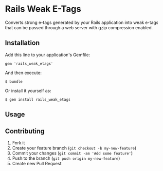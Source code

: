 # Rails Weak E-Tags

Converts strong e-tags generated by your Rails application into weak e-tags that can be passed through a web server with gzip compression enabled.

## Installation

Add this line to your application's Gemfile:

    gem 'rails_weak_etags'

And then execute:

    $ bundle

Or install it yourself as:

    $ gem install rails_weak_etags

## Usage


## Contributing

1. Fork it
2. Create your feature branch (`git checkout -b my-new-feature`)
3. Commit your changes (`git commit -am 'Add some feature'`)
4. Push to the branch (`git push origin my-new-feature`)
5. Create new Pull Request
